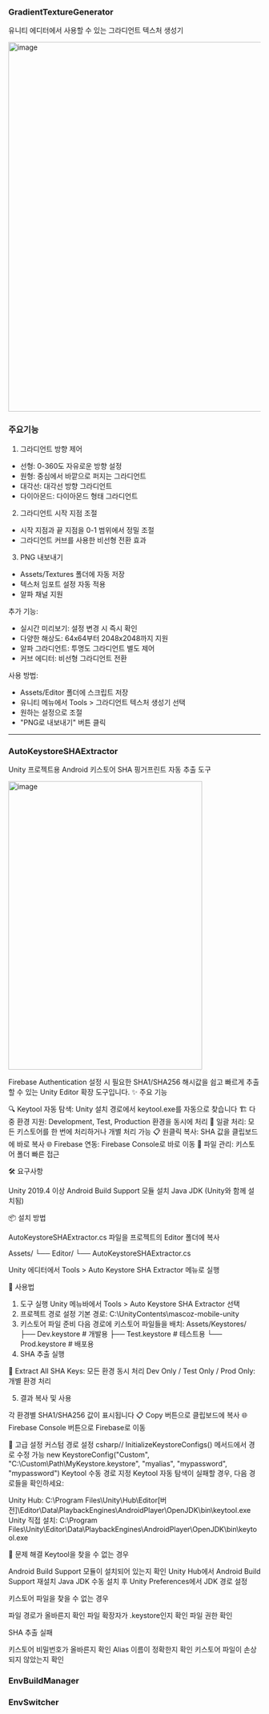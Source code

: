 ### GradientTextureGenerator
유니티 에디터에서 사용할 수 있는 그라디언트 텍스처 생성기

<img width="527" height="738" alt="image" src="https://github.com/user-attachments/assets/0aaa4c69-ec0e-44af-829a-21cefd8b128e" />


### 주요기능
1. 그라디언트 방향 제어
- 선형: 0-360도 자유로운 방향 설정
- 원형: 중심에서 바깥으로 퍼지는 그라디언트
- 대각선: 대각선 방향 그라디언트
- 다이아몬드: 다이아몬드 형태 그라디언트

2. 그라디언트 시작 지점 조절
- 시작 지점과 끝 지점을 0-1 범위에서 정밀 조절
- 그라디언트 커브를 사용한 비선형 전환 효과

3. PNG 내보내기
- Assets/Textures 폴더에 자동 저장
- 텍스처 임포트 설정 자동 적용
- 알파 채널 지원

추가 기능:
- 실시간 미리보기: 설정 변경 시 즉시 확인
- 다양한 해상도: 64x64부터 2048x2048까지 지원
- 알파 그라디언트: 투명도 그라디언트 별도 제어
- 커브 에디터: 비선형 그라디언트 전환

사용 방법:
- Assets/Editor 폴더에 스크립트 저장
- 유니티 메뉴에서 Tools > 그라디언트 텍스처 생성기 선택
- 원하는 설정으로 조절
- "PNG로 내보내기" 버튼 클릭

------

### AutoKeystoreSHAExtractor
Unity 프로젝트용 Android 키스토어 SHA 핑거프린트 자동 추출 도구

<img width="387" height="576" alt="image" src="https://github.com/user-attachments/assets/f4e1529a-5767-4c8e-be26-57ef94cfb6fa" />

Firebase Authentication 설정 시 필요한 SHA1/SHA256 해시값을 쉽고 빠르게 추출할 수 있는 Unity Editor 확장 도구입니다.
✨ 주요 기능

🔍 Keytool 자동 탐색: Unity 설치 경로에서 keytool.exe를 자동으로 찾습니다
🏗️ 다중 환경 지원: Development, Test, Production 환경을 동시에 처리
🚀 일괄 처리: 모든 키스토어를 한 번에 처리하거나 개별 처리 가능
📋 원클릭 복사: SHA 값을 클립보드에 바로 복사
🌐 Firebase 연동: Firebase Console로 바로 이동
📁 파일 관리: 키스토어 폴더 빠른 접근

🛠️ 요구사항

Unity 2019.4 이상
Android Build Support 모듈 설치
Java JDK (Unity와 함께 설치됨)

📦 설치 방법

AutoKeystoreSHAExtractor.cs 파일을 프로젝트의 Editor 폴더에 복사

   Assets/
   └── Editor/
       └── AutoKeystoreSHAExtractor.cs

Unity 에디터에서 Tools > Auto Keystore SHA Extractor 메뉴로 실행

🚀 사용법
1. 도구 실행
Unity 메뉴바에서 Tools > Auto Keystore SHA Extractor 선택
2. 프로젝트 경로 설정
기본 경로: C:\UnityContents\mascoz-mobile-unity
3. 키스토어 파일 준비
다음 경로에 키스토어 파일들을 배치:
Assets/Keystores/
├── Dev.keystore      # 개발용
├── Test.keystore     # 테스트용
└── Prod.keystore     # 배포용
4. SHA 추출 실행

🚀 Extract All SHA Keys: 모든 환경 동시 처리
Dev Only / Test Only / Prod Only: 개별 환경 처리

5. 결과 복사 및 사용

각 환경별 SHA1/SHA256 값이 표시됩니다
📋 Copy 버튼으로 클립보드에 복사
🌐 Firebase Console 버튼으로 Firebase로 이동

🔧 고급 설정
커스텀 경로 설정
csharp// InitializeKeystoreConfigs() 메서드에서 경로 수정 가능
new KeystoreConfig("Custom",
    "C:\\Custom\\Path\\MyKeystore.keystore",
    "myalias", "mypassword", "mypassword")
Keytool 수동 경로 지정
Keytool 자동 탐색이 실패할 경우, 다음 경로들을 확인하세요:

Unity Hub: C:\Program Files\Unity\Hub\Editor\[버전]\Editor\Data\PlaybackEngines\AndroidPlayer\OpenJDK\bin\keytool.exe
Unity 직접 설치: C:\Program Files\Unity\Editor\Data\PlaybackEngines\AndroidPlayer\OpenJDK\bin\keytool.exe

🐛 문제 해결
Keytool을 찾을 수 없는 경우

Android Build Support 모듈이 설치되어 있는지 확인
Unity Hub에서 Android Build Support 재설치
Java JDK 수동 설치 후 Unity Preferences에서 JDK 경로 설정

키스토어 파일을 찾을 수 없는 경우

파일 경로가 올바른지 확인
파일 확장자가 .keystore인지 확인
파일 권한 확인

SHA 추출 실패

키스토어 비밀번호가 올바른지 확인
Alias 이름이 정확한지 확인
키스토어 파일이 손상되지 않았는지 확인

### EnvBuildManager
### EnvSwitcher
